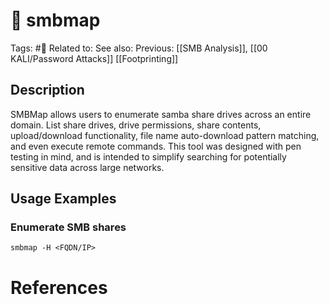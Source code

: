# 💢 smbmap

Tags: #💢
Related to:
See also:
Previous: [[SMB Analysis]], [[00 KALI/Password Attacks]] [[Footprinting]]

## Description

SMBMap allows users to enumerate samba share drives across an entire domain. List share drives, drive permissions, share contents, upload/download functionality, file name auto-download pattern matching, and even execute remote commands. This tool was designed with pen testing in mind, and is intended to simplify searching for potentially sensitive data across large networks.

## Usage Examples

### Enumerate SMB shares

	smbmap -H <FQDN/IP>

# References